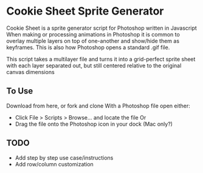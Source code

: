 Cookie Sheet Sprite Generator
============

Cookie Sheet is a sprite generator script for Photoshop written in Javascript
When making or processing animations in Photoshop it is common to overlay multiple layers on top of one-another and show/hide them as keyframes.
This is also how Photoshop opens a standard .gif file.

This script takes a multilayer file and turns it into a grid-perfect sprite sheet with each layer separated out, but still centered relative to the original canvas dimensions

To Use
------
Download from here, or fork and clone
With a Photoshop file open either:
- Click File > Scripts > Browse... and locate the file 
  Or
- Drag the file onto the Photoshop icon in your dock (Mac only?)

TODO
----
- Add step by step use case/instructions
- Add row/column customization
